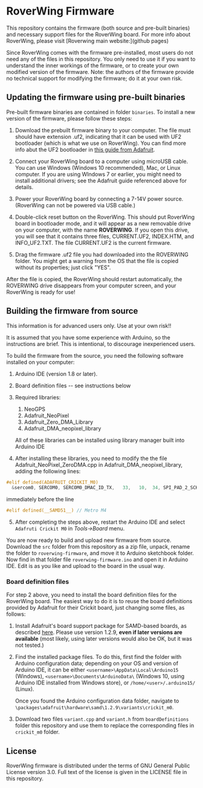 # RoverWing Firmware

This repository contains the firmware (both source and pre-built binaries) and necessary support files for the RoverWing board. 
For more info about RoverWing, please visit [Roverwing main website:](github pages)

Since RoverWing comes with the firmware pre-installed, most users do not need any of the files in this repository. 
You only need to use it if you want to understand the inner workings of the firmware, or to create your own modified 
version of the firmware. Note: the authors of the firmware provide no technical support for modifying the firmware; 
do it at your own risk. 


## Updating the firmware using pre-built binaries

Pre-built firmware binaries are contained in folder `binaries`. To install a new version of the firmware, please follow these steps:
1. Download the prebuilt firmware binary to your computer. The file must should have extension .uf2, indicating that it can be used with UF2 bootloader (which is what we use on RoverWing). You can find more info abut the UF2 bootloader in [this guide from Adafruit](https://learn.adafruit.com/adafruit-feather-m0-express-designed-for-circuit-python-circuitpython/uf2-bootloader-details). 
2. Connect your RoverWing board to a computer using microUSB cable. You can use Windows (Windows 10 recommended), Mac, or Linux computer. If you are using WIndows 7 or earlier, you might need to install additional drivers; see the Adafruit guide referenced above for details. 
3. Power your RoverWing board by connecting a 7-14V power source. (RoverWing can not be powered via USB cable.)
4. Double-click reset button on the RoverWing. This should put  RoverWing board in bootloader mode, and it will appear as a new removable drive on your computer, with the name **ROVERWING**. If you open this drive, you will see that it contains three files, CURRENT.UF2, INDEX.HTM, and INFO_UF2.TXT. The file CURRENT.UF2 is the current firmware. 

5. Drag the firmware .uf2 file you had downloaded into the ROVERWING folder. You might get a warning from the OS that the file is copied without its properties; just click "YES".

After the file is copied, the RoverWing should restart automatically, the ROVERWING drive disappears from your computer screen, and your RoverWing is ready for use!


## Building the firmware from source
This information is for advanced users only. Use at your own risk!!

It is assumed that you have some experience with Arduino, so the instructions are brief. This is intentional, to discourage inexperienced users. 

To build the firmware from the source, you need the following software installed on your computer:
1.  Arduino IDE (version 1.8 or later). 

2. Board definition files -- see instructions below

3. Required libraries: 

   1. NeoGPS
   2. Adafruit_NeoPixel
   3. Adafruit_Zero_DMA_Library
   4. Adafruit_DMA_neopixel_library
   
   All of these libraries can be installed using library manager built into Arduino IDE
   
4. After installing these libraries, you need to modify the the file Adafruit_NeoPixel_ZeroDMA.cpp in Adafruit_DMA_neopixel_library, adding the following lines: 
```C
#elif defined(ADAFRUIT_CRICKIT_M0)
  &sercom0, SERCOM0, SERCOM0_DMAC_ID_TX,   33,   10,  34, SPI_PAD_2_SCK_3, SERCOM_RX_PAD_1, PIO_SERCOM,
```
immediately before the line
```C
#elif defined(__SAMD51__) // Metro M4
```

5. After completing the steps above,  restart the Arduino IDE and select `Adafruti Crickit M0` in *Tools->Board* menu. 

You are now ready to build and upload new firmware from source. Download the `src` folder from this repository as a zip file, unpack, rename the folder to `roverwing-firmware`, and move it to Arduino sketchbook folder. Now find in that folder file  `roverwing-firmware.ino` and open it in Arduino IDE. Edit is as you like and upload to the board in the usual way. 

### Board definition files
For step 2 above, you need to install the board definition files for the RoverWing board.  The easiest way to do it is to reuse the board definitions provided by Adafruit for their Crickit board, just changing some files, as follows:

1. Install Adafruit's board support package for SAMD-based boards, as described [here](https://learn.adafruit.com/adafruit-feather-m0-basic-proto/setup). Please use version 1.2.9, **even if later versions are available** (most likely, using later versions would also be OK, but it was not tested.)

2. Find the installed package files.  To do this, first find the folder with Arduino configuration data;  depending on your OS and version of Arduino IDE, it can be either `<username>\AppData\Local\Arduino15` (Windows), `<username>\Documents\ArduinoData\` (Windows 10, using Arduino IDE installed from Windows store), or `/home/<user>/.arduino15/` (Linux). 

    Once you found the Arduino configuration data folder, navigate to `\packages\adafruit\hardware\samd\1.2.9\variants\crickit_m0`.

3. Download two files `variant.cpp` and `variant.h` from `boardDefinitions` folder this repository and use them to replace the corresponding files in `crickit_m0` folder. 


## License
RoverWing firmware is distributed under the terms of GNU General Public License version 3.0. Full text of the license is given in the LICENSE file in this repository.


